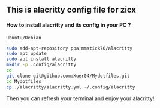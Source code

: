 ## This is alacritty config file for zicx
#### How to install alacritty and its config in your PC ?
`Ubuntu/Debian`
```bash
sudo add-apt-repository ppa:mmstick76/alacritty 
sudo apt update
sudo apt install alacritty
mkdir -p .config/alacritty
cd
git clone git@github.com:Xuer04/Mydotfiles.git 
cd Mydotfiles
cp ./alacritty/alacritty.yml ~/.config/alacritty
```
Then you can refresh your terminal and enjoy your alacritty!
